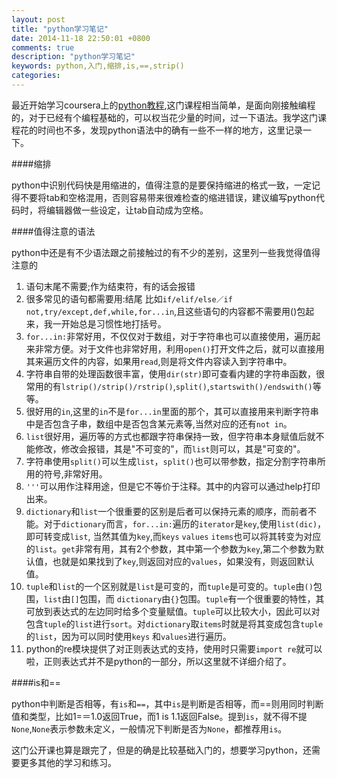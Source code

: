 ```yaml
---
layout: post
title: "python学习笔记"
date: 2014-11-18 22:50:01 +0800
comments: true
description: "python学习笔记"
keywords: python,入门,缩排,is,==,strip()
categories: 
---
```


最近开始学习coursera上的[python教程](https://class.coursera.org/pythonlearn-003),这门课程相当简单，是面向刚接触编程的，对于已经有个编程基础的，可以权当花少量的时间，过一下语法。我学这门课程花的时间也不多，发现python语法中的确有一些不一样的地方，这里记录一下。

####缩排

python中识别代码快是用缩进的，值得注意的是要保持缩进的格式一致，一定记得不要将tab和空格混用，否则容易带来很难检查的缩进错误，建议编写python代码时，将编辑器做一些设定，让tab自动成为空格。

<!--more-->

####值得注意的语法

python中还是有不少语法跟之前接触过的有不少的差别，这里列一些我觉得值得注意的

1. 语句末尾不需要;作为结束符，有的话会报错  
2. 很多常见的语句都需要用:结尾 比如`if/elif/else／if not,try/except,def,while,for...in`,且这些语句的内容都不需要用()包起来，我一开始总是习惯性地打括号。  
3. `for...in:`非常好用，不仅仅对于数组，对于字符串也可以直接使用，遍历起来非常方便。对于文件也非常好用，利用`open()`打开文件之后，就可以直接用其来遍历文件的内容，如果用`read`,则是将文件内容读入到字符串中。  
4. 字符串自带的处理函数很丰富，使用`dir(str)`即可查看内建的字符串函数，很常用的有`lstrip()/strip()/rstrip()`,`split()`,`startswith()/endswith()`等等。  
5. 很好用的`in`,这里的`in`不是`for...in`里面的那个，其可以直接用来判断字符串中是否包含子串，数组中是否包含某元素等,当然对应的还有`not in`。
6. `list`很好用，遍历等的方式也都跟字符串保持一致，但字符串本身赋值后就不能修改，修改会报错，其是"不可变的"，而`list`则可以，其是"可变的"。
7. 字符串使用`split()`可以生成`list`，`split()`也可以带参数，指定分割字符串所用的符号,非常好用。
8. 	`'''`可以用作注释用途，但是它不等价于注释。其中的内容可以通过help打印出来。
9. `dictionary`和`list`一个很重要的区别是后者可以保持元素的顺序，而前者不能。对于`dictionary`而言，`for...in:`遍历的`iterator`是`key`,使用`list(dic)`，即可转变成`list`, 当然其值为`key`,而`keys` `values` `items`也可以将其转变为对应的`list`。`get`非常有用，其有2个参数，其中第一个参数为`key`,第二个参数为默认值，也就是如果找到了`key`,则返回对应的`values`，如果没有，则返回默认值。	
10. `tuple`和`list`的一个区别就是`list`是可变的，而`tuple`是可变的。`tuple`由`()`包围，`list`由`[]`包围，而 `dictionary`由`{}`包围。`tuple`有一个很重要的特性，其可放到表达式的左边同时给多个变量赋值。`tuple`可以比较大小，因此可以对包含`tuple`的`list`进行`sort`。对`dictionary`取`items`时就是将其变成包含`tuple`的`list`，因为可以同时使用`keys` 和`values`进行遍历。
11. python的re模块提供了对正则表达式的支持，使用时只需要`import re`就可以啦，正则表达式并不是python的一部分，所以这里就不详细介绍了。

####is和==

python中判断是否相等，有`is`和`==`，其中`is`是判断是否相等，而==则用同时判断值和类型，比如1=＝1.0返回True，而1 is 1.1返回False。提到`is`，就不得不提`None`,`None`表示参数未定义，一般情况下判断是否为`None`，都推荐用`is`。

这门公开课也算是跟完了，但是的确是比较基础入门的，想要学习python，还需要更多其他的学习和练习。
